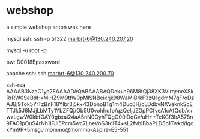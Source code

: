 # webshop
a simple webshop
anton was here

mysql ssh:
ssh -p 51322 marbrt-6@130.240.207.20

mysql -u root -p

pw: D0018Epassword

apache ssh:
ssh marbrt-6@130.240.200.70

ssh-rsa AAAAB3NzaC1yc2EAAAADAQABAAABAQDek+h96M8tQj38XK3VlrqeneXSkRrRW0SeBdHxMiHZ9M9ttW0pMlSNBeixrjk98WaMiBrkF3zQ1gdmM7gF/oDzAJBj9Tok5YrTzBnF18Ylbr3j5k+43DpnoBTg1m4Duc6H/cLDdbvNXVaknkScETTJk5J6MJjLbMTy1YbZFQj/Ob5U0vohIrufp/qzQeljJZGpPCfveA1cAfQdb/x+wzLgwW0kbfOAY0gbxai24aA5nN0GyhTQgO00iDqGv/uH++TcKCf3bA578n9FAO1pOuS4rNh1IFJI5Pcm5wc7LneVoS3tdIT4+sL2fvblBbaPLD5p1Twkd/IgcxYm9P+5msgJ mommo@mommo-Aspire-E5-551
